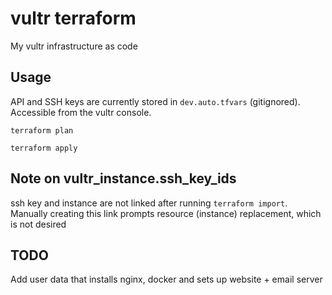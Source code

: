 # vultr terraform
My vultr infrastructure as code

## Usage
API and SSH keys are currently stored in `dev.auto.tfvars` (gitignored). Accessible from the vultr console.

```
terraform plan

terraform apply
```

## Note on vultr_instance.ssh_key_ids

ssh key and instance are not linked after running `terraform import`. Manually creating this link prompts resource (instance) replacement, which is not desired


## TODO

Add user data that installs nginx, docker and sets up website + email server